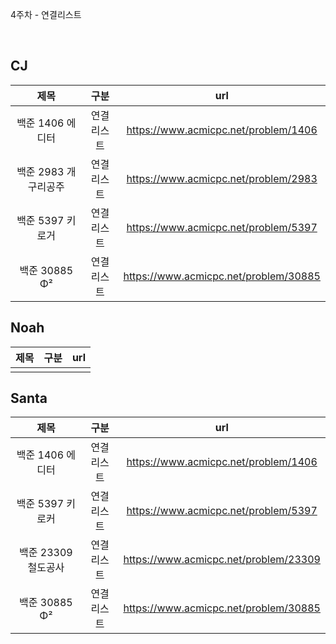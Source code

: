 4주차 - 연결리스트  

</br>

## CJ

|제목|구분|url|
|:------:|:---:|:---:|
|백준 1406 에디터|연결리스트|https://www.acmicpc.net/problem/1406|
|백준 2983 개구리공주|연결리스트|https://www.acmicpc.net/problem/2983|
|백준 5397 키로거|연결리스트|https://www.acmicpc.net/problem/5397|
|백준 30885 Φ²|연결리스트|https://www.acmicpc.net/problem/30885|


## Noah

| 제목 | 구분 | url |
|:------:|:---:|:---:|
||||


## Santa

|제목|구분|url|
|:------:|:---:|:---:|
|백준 1406 에디터|연결리스트|https://www.acmicpc.net/problem/1406|
|백준 5397 키로커|연결리스트|https://www.acmicpc.net/problem/5397|
|백준 23309 철도공사|연결리스트|https://www.acmicpc.net/problem/23309|
|백준 30885 Φ² |연결리스트|https://www.acmicpc.net/problem/30885|

